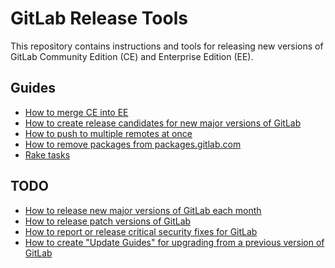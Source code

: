 # GitLab Release Tools

This repository contains instructions and tools for releasing new versions of
GitLab Community Edition (CE) and Enterprise Edition (EE).

## Guides

- [How to merge CE into EE](doc/merge-ce-into-ee.md)
- [How to create release candidates for new major versions of GitLab](doc/release-candidates.md)
- [How to push to multiple remotes at once](doc/push-to-multiple-remotes.md)
- [How to remove packages from packages.gitlab.com](doc/remove-packages.md)
- [Rake tasks](doc/rake-tasks.md)

## TODO

- [How to release new major versions of GitLab each month]()
- [How to release patch versions of GitLab]()
- [How to report or release critical security fixes for GitLab]()
- [How to create "Update Guides" for upgrading from a previous version of GitLab]()
